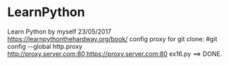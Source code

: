 # LearnPython
Learn Python by myself 23/05/2017
https://learnpythonthehardway.org/book/ 
config proxy for git clone: #git config --global http.proxy http://proxy.server.com:80,https://proxy.server.com:80
ex16.py ==> DONE.

